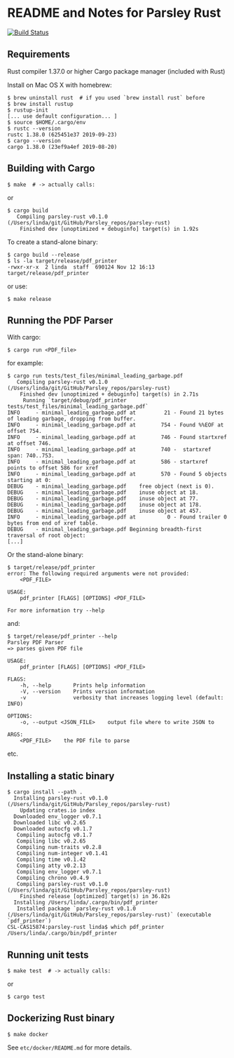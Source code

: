 # README and Notes for Parsley Rust

[![Build Status](https://travis-ci.com/SRI-CSL/parsley-rust.svg?token=o5TGhkjJAL4mzkVZNy5S&branch=master)](https://travis-ci.com/SRI-CSL/parsley-rust)

## Requirements

Rust compiler 1.37.0 or higher
Cargo package manager (included with Rust)

Install on Mac OS X with homebrew:

    $ brew uninstall rust  # if you used `brew install rust` before
    $ brew install rustup
    $ rustup-init
    [... use default configuration... ]
    $ source $HOME/.cargo/env
    $ rustc --version
    rustc 1.38.0 (625451e37 2019-09-23)
    $ cargo --version
    cargo 1.38.0 (23ef9a4ef 2019-08-20)

## Building with Cargo

    $ make  # -> actually calls:

or

    $ cargo build
       Compiling parsley-rust v0.1.0 (/Users/linda/git/GitHub/Parsley_repos/parsley-rust)
        Finished dev [unoptimized + debuginfo] target(s) in 1.92s

To create a stand-alone binary:

    $ cargo build --release
    $ ls -la target/release/pdf_printer
    -rwxr-xr-x  2 linda  staff  690124 Nov 12 16:13 target/release/pdf_printer

or use:

    $ make release

## Running the PDF Parser

With cargo:

    $ cargo run <PDF_file>

for example:

    $ cargo run tests/test_files/minimal_leading_garbage.pdf
       Compiling parsley-rust v0.1.0 (/Users/linda/git/GitHub/Parsley_repos/parsley-rust)
        Finished dev [unoptimized + debuginfo] target(s) in 2.71s
         Running `target/debug/pdf_printer tests/test_files/minimal_leading_garbage.pdf`
    INFO     - minimal_leading_garbage.pdf at         21 - Found 21 bytes of leading garbage, dropping from buffer.
    INFO     - minimal_leading_garbage.pdf at        754 - Found %%EOF at offset 754.
    INFO     - minimal_leading_garbage.pdf at        746 - Found startxref at offset 746.
    INFO     - minimal_leading_garbage.pdf at        740 -  startxref span: 740..753.
    INFO     - minimal_leading_garbage.pdf at        586 - startxref points to offset 586 for xref
    INFO     - minimal_leading_garbage.pdf at        570 - Found 5 objects starting at 0:
    DEBUG    - minimal_leading_garbage.pdf    free object (next is 0).
    DEBUG    - minimal_leading_garbage.pdf    inuse object at 18.
    DEBUG    - minimal_leading_garbage.pdf    inuse object at 77.
    DEBUG    - minimal_leading_garbage.pdf    inuse object at 178.
    DEBUG    - minimal_leading_garbage.pdf    inuse object at 457.
    INFO     - minimal_leading_garbage.pdf at          0 - Found trailer 0 bytes from end of xref table.
    DEBUG    - minimal_leading_garbage.pdf Beginning breadth-first traversal of root object:
    [...]
    
Or the stand-alone binary:

    $ target/release/pdf_printer
    error: The following required arguments were not provided:
        <PDF_FILE>
    
    USAGE:
        pdf_printer [FLAGS] [OPTIONS] <PDF_FILE>
    
    For more information try --help

and:

    $ target/release/pdf_printer --help
    Parsley PDF Parser
    => parses given PDF file
    
    USAGE:
        pdf_printer [FLAGS] [OPTIONS] <PDF_FILE>
    
    FLAGS:
        -h, --help       Prints help information
        -V, --version    Prints version information
        -v               verbosity that increases logging level (default: INFO)
    
    OPTIONS:
        -o, --output <JSON_FILE>    output file where to write JSON to
    
    ARGS:
        <PDF_FILE>    the PDF file to parse

etc.
    
## Installing a static binary

    $ cargo install --path .
      Installing parsley-rust v0.1.0 (/Users/linda/git/GitHub/Parsley_repos/parsley-rust)
        Updating crates.io index
      Downloaded env_logger v0.7.1
      Downloaded libc v0.2.65
      Downloaded autocfg v0.1.7
       Compiling autocfg v0.1.7
       Compiling libc v0.2.65
       Compiling num-traits v0.2.8
       Compiling num-integer v0.1.41
       Compiling time v0.1.42
       Compiling atty v0.2.13
       Compiling env_logger v0.7.1
       Compiling chrono v0.4.9
       Compiling parsley-rust v0.1.0 (/Users/linda/git/GitHub/Parsley_repos/parsley-rust)
        Finished release [optimized] target(s) in 36.82s
      Installing /Users/linda/.cargo/bin/pdf_printer
       Installed package `parsley-rust v0.1.0 (/Users/linda/git/GitHub/Parsley_repos/parsley-rust)` (executable `pdf_printer`)
    CSL-CAS15874:parsley-rust linda$ which pdf_printer
    /Users/linda/.cargo/bin/pdf_printer
         
## Running unit tests

    $ make test  # -> actually calls:

or

    $ cargo test

## Dockerizing Rust binary

    $ make docker

See `etc/docker/README.md` for more details.
